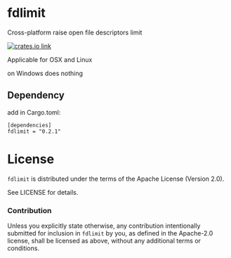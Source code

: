 # fdlimit
Cross-platform raise open file descriptors limit 

[![crates.io link](https://img.shields.io/crates/v/fdlimit.svg)](https://crates.io/crates/fdlimit)

Applicable for OSX and Linux

on Windows does nothing

## Dependency

add in Cargo.toml: 
```
[dependencies]
fdlimit = "0.2.1"
```

# License

`fdlimit` is distributed under the terms of the Apache License (Version 2.0).

See LICENSE for details.

### Contribution

Unless you explicitly state otherwise, any contribution intentionally submitted
for inclusion in `fdlimit` by you, as defined in the Apache-2.0 license, shall be 
licensed as above, without any additional terms or conditions.
